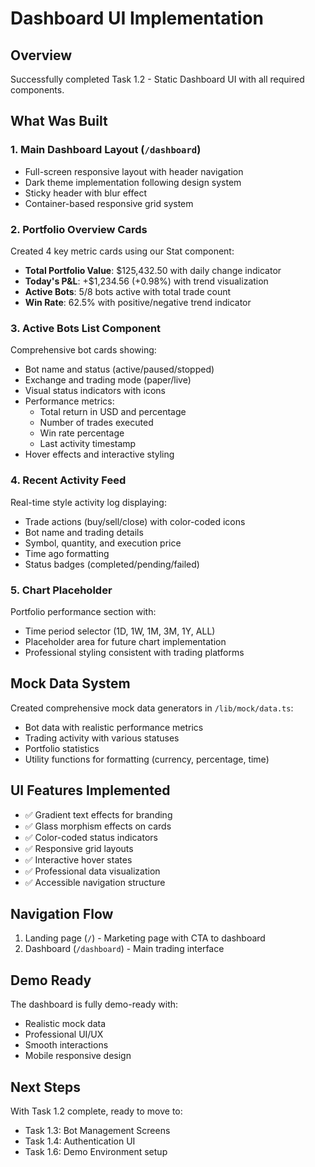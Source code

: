 # Dashboard UI Implementation

## Overview
Successfully completed Task 1.2 - Static Dashboard UI with all required components.

## What Was Built

### 1. Main Dashboard Layout (`/dashboard`)
- Full-screen responsive layout with header navigation
- Dark theme implementation following design system
- Sticky header with blur effect
- Container-based responsive grid system

### 2. Portfolio Overview Cards
Created 4 key metric cards using our Stat component:
- **Total Portfolio Value**: $125,432.50 with daily change indicator
- **Today's P&L**: +$1,234.56 (+0.98%) with trend visualization
- **Active Bots**: 5/8 bots active with total trade count
- **Win Rate**: 62.5% with positive/negative trend indicator

### 3. Active Bots List Component
Comprehensive bot cards showing:
- Bot name and status (active/paused/stopped)
- Exchange and trading mode (paper/live)
- Visual status indicators with icons
- Performance metrics:
  - Total return in USD and percentage
  - Number of trades executed
  - Win rate percentage
  - Last activity timestamp
- Hover effects and interactive styling

### 4. Recent Activity Feed
Real-time style activity log displaying:
- Trade actions (buy/sell/close) with color-coded icons
- Bot name and trading details
- Symbol, quantity, and execution price
- Time ago formatting
- Status badges (completed/pending/failed)

### 5. Chart Placeholder
Portfolio performance section with:
- Time period selector (1D, 1W, 1M, 3M, 1Y, ALL)
- Placeholder area for future chart implementation
- Professional styling consistent with trading platforms

## Mock Data System
Created comprehensive mock data generators in `/lib/mock/data.ts`:
- Bot data with realistic performance metrics
- Trading activity with various statuses
- Portfolio statistics
- Utility functions for formatting (currency, percentage, time)

## UI Features Implemented
- ✅ Gradient text effects for branding
- ✅ Glass morphism effects on cards
- ✅ Color-coded status indicators
- ✅ Responsive grid layouts
- ✅ Interactive hover states
- ✅ Professional data visualization
- ✅ Accessible navigation structure

## Navigation Flow
1. Landing page (`/`) - Marketing page with CTA to dashboard
2. Dashboard (`/dashboard`) - Main trading interface

## Demo Ready
The dashboard is fully demo-ready with:
- Realistic mock data
- Professional UI/UX
- Smooth interactions
- Mobile responsive design

## Next Steps
With Task 1.2 complete, ready to move to:
- Task 1.3: Bot Management Screens
- Task 1.4: Authentication UI
- Task 1.6: Demo Environment setup
